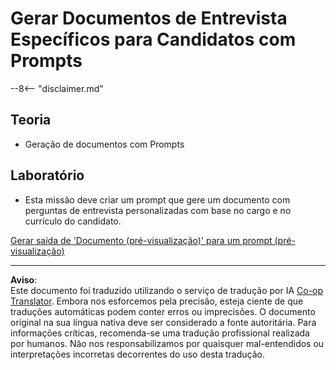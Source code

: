<!--
CO_OP_TRANSLATOR_METADATA:
{
  "original_hash": "baabc695cc38bcfe66668df8efe2b8c2",
  "translation_date": "2025-10-18T03:19:13+00:00",
  "source_file": "docs/operative-preview/10-generate-documents/README.md",
  "language_code": "pt"
}
-->
# Gerar Documentos de Entrevista Específicos para Candidatos com Prompts

--8<-- "disclaimer.md"

## Teoria

- Geração de documentos com Prompts

## Laboratório

- Esta missão deve criar um prompt que gere um documento com perguntas de entrevista personalizadas com base no cargo e no currículo do candidato.

[Gerar saída de 'Documento (pré-visualização)' para um prompt (pré-visualização)](https://learn.microsoft.com/ai-builder/generate-document-output-prompt)

---

**Aviso**:  
Este documento foi traduzido utilizando o serviço de tradução por IA [Co-op Translator](https://github.com/Azure/co-op-translator). Embora nos esforcemos pela precisão, esteja ciente de que traduções automáticas podem conter erros ou imprecisões. O documento original na sua língua nativa deve ser considerado a fonte autoritária. Para informações críticas, recomenda-se uma tradução profissional realizada por humanos. Não nos responsabilizamos por quaisquer mal-entendidos ou interpretações incorretas decorrentes do uso desta tradução.